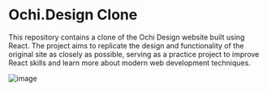 # Ochi.Design Clone


This repository contains a clone of the Ochi Design website built using React. The project aims to replicate the design and functionality of the original site as closely as possible, serving as a practice project to improve React skills and learn more about modern web development techniques.

![image](https://github.com/user-attachments/assets/da0c5f8e-9cd3-45e3-83a3-bb3dcbbc9c22)
